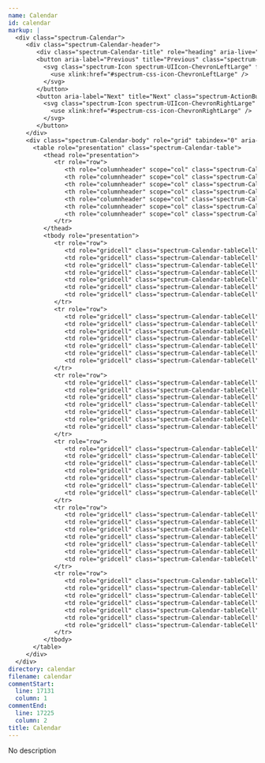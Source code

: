 ```yaml
---
name: Calendar
id: calendar
markup: |
  <div class="spectrum-Calendar">
     <div class="spectrum-Calendar-header">
        <div class="spectrum-Calendar-title" role="heading" aria-live="assertive" aria-atomic="true">August 2017</div>
        <button aria-label="Previous" title="Previous" class="spectrum-ActionButton spectrum-ActionButton--quiet spectrum-Calendar-prevMonth">
          <svg class="spectrum-Icon spectrum-UIIcon-ChevronLeftLarge" focusable="false" aria-hidden="true">
            <use xlink:href="#spectrum-css-icon-ChevronLeftLarge" />
          </svg>
        </button>
        <button aria-label="Next" title="Next" class="spectrum-ActionButton spectrum-ActionButton--quiet spectrum-Calendar-nextMonth">
          <svg class="spectrum-Icon spectrum-UIIcon-ChevronRightLarge" focusable="false" aria-hidden="true">
            <use xlink:href="#spectrum-css-icon-ChevronRightLarge" />
          </svg>
        </button>
     </div>
     <div class="spectrum-Calendar-body" role="grid" tabindex="0" aria-readonly="true" aria-disabled="false">
       <table role="presentation" class="spectrum-Calendar-table">
          <thead role="presentation">
             <tr role="row">
                <th role="columnheader" scope="col" class="spectrum-Calendar-tableCell"><abbr class="spectrum-Calendar-dayOfWeek" title="Sunday">Su</abbr></th>
                <th role="columnheader" scope="col" class="spectrum-Calendar-tableCell"><abbr class="spectrum-Calendar-dayOfWeek" title="Monday">Mo</abbr></th>
                <th role="columnheader" scope="col" class="spectrum-Calendar-tableCell"><abbr class="spectrum-Calendar-dayOfWeek" title="Tuesday">Tu</abbr></th>
                <th role="columnheader" scope="col" class="spectrum-Calendar-tableCell"><abbr class="spectrum-Calendar-dayOfWeek" title="Wednesday">We</abbr></th>
                <th role="columnheader" scope="col" class="spectrum-Calendar-tableCell"><abbr class="spectrum-Calendar-dayOfWeek" title="Thursday">Th</abbr></th>
                <th role="columnheader" scope="col" class="spectrum-Calendar-tableCell"><abbr class="spectrum-Calendar-dayOfWeek" title="Friday">Fr</abbr></th>
                <th role="columnheader" scope="col" class="spectrum-Calendar-tableCell"><abbr class="spectrum-Calendar-dayOfWeek" title="Saturday">Sa</abbr></th>
             </tr>
          </thead>
          <tbody role="presentation">
             <tr role="row">
                <td role="gridcell" class="spectrum-Calendar-tableCell" aria-disabled="true" aria-selected="false" aria-invalid="false" title="Sunday, July 30, 2017"><span role="presentation" class="spectrum-Calendar-date is-outsideMonth">30</span></td>
                <td role="gridcell" class="spectrum-Calendar-tableCell" aria-disabled="true" aria-selected="false" aria-invalid="false" title="Monday, July 31, 2017"><span role="presentation" class="spectrum-Calendar-date is-outsideMonth">31</span></td>
                <td role="gridcell" class="spectrum-Calendar-tableCell" tabindex="-1" aria-disabled="false" aria-selected="false" aria-invalid="false" title="Tuesday, August 1, 2017"><span role="presentation" class="spectrum-Calendar-date">1</span></td>
                <td role="gridcell" class="spectrum-Calendar-tableCell" tabindex="-1" aria-disabled="false" aria-selected="false" aria-invalid="false" title="Today, Wednesday, August 2, 2017 selected"><span role="presentation" class="spectrum-Calendar-date is-today">2</span></td>
                <td role="gridcell" class="spectrum-Calendar-tableCell" tabindex="-1" aria-disabled="false" aria-selected="false" aria-invalid="false" title="Thursday, August 3, 2017"><span role="presentation" class="spectrum-Calendar-date">3</span></td>
                <td role="gridcell" class="spectrum-Calendar-tableCell" tabindex="-1" aria-disabled="false" aria-selected="false" aria-invalid="false" title="Friday, August 4, 2017"><span role="presentation" class="spectrum-Calendar-date">4</span></td>
                <td role="gridcell" class="spectrum-Calendar-tableCell" tabindex="-1" aria-disabled="false" aria-selected="true" aria-invalid="false" title="Saturday, August 5, 2017"><span role="presentation" class="spectrum-Calendar-date is-selected">5</span></td>
             </tr>
             <tr role="row">
                <td role="gridcell" class="spectrum-Calendar-tableCell" tabindex="-1" aria-disabled="false" aria-selected="false" aria-invalid="false" title="Sunday, August 6, 2017"><span role="presentation" class="spectrum-Calendar-date">6</span></td>
                <td role="gridcell" class="spectrum-Calendar-tableCell" tabindex="-1" aria-disabled="false" aria-selected="false" aria-invalid="false" title="Monday, August 7, 2017"><span role="presentation" class="spectrum-Calendar-date">7</span></td>
                <td role="gridcell" class="spectrum-Calendar-tableCell" tabindex="-1" aria-disabled="false" aria-selected="false" aria-invalid="false" title="Tuesday, August 8, 2017"><span role="presentation" class="spectrum-Calendar-date">8</span></td>
                <td role="gridcell" class="spectrum-Calendar-tableCell" tabindex="-1" aria-disabled="false" aria-selected="false" aria-invalid="false" title="Wednesday, August 9, 2017"><span role="presentation" class="spectrum-Calendar-date">9</span></td>
                <td role="gridcell" class="spectrum-Calendar-tableCell" tabindex="-1" aria-disabled="false" aria-selected="false" aria-invalid="false" title="Thursday, August 10, 2017"><span role="presentation" class="spectrum-Calendar-date">10</span></td>
                <td role="gridcell" class="spectrum-Calendar-tableCell" tabindex="-1" aria-disabled="false" aria-selected="false" aria-invalid="false" title="Friday, August 11, 2017"><span role="presentation" class="spectrum-Calendar-date">11</span></td>
                <td role="gridcell" class="spectrum-Calendar-tableCell" tabindex="-1" aria-disabled="false" aria-selected="false" aria-invalid="false" title="Saturday, August 12, 2017"><span role="presentation" class="spectrum-Calendar-date">12</span></td>
             </tr>
             <tr role="row">
                <td role="gridcell" class="spectrum-Calendar-tableCell" tabindex="-1" aria-disabled="false" aria-selected="false" aria-invalid="false" title="Sunday, August 13, 2017"><span role="presentation" class="spectrum-Calendar-date">13</span></td>
                <td role="gridcell" class="spectrum-Calendar-tableCell" tabindex="-1" aria-disabled="false" aria-selected="false" aria-invalid="false" title="Monday, August 14, 2017"><span role="presentation" class="spectrum-Calendar-date">14</span></td>
                <td role="gridcell" class="spectrum-Calendar-tableCell" tabindex="-1" aria-disabled="false" aria-selected="false" aria-invalid="false" title="Tuesday, August 15, 2017"><span role="presentation" class="spectrum-Calendar-date">15</span></td>
                <td role="gridcell" class="spectrum-Calendar-tableCell" tabindex="-1" aria-disabled="false" aria-selected="false" aria-invalid="false" title="Wednesday, August 16, 2017"><span role="presentation" class="spectrum-Calendar-date">16</span></td>
                <td role="gridcell" class="spectrum-Calendar-tableCell" tabindex="-1" aria-disabled="false" aria-selected="false" aria-invalid="false" title="Thursday, August 17, 2017"><span role="presentation" class="spectrum-Calendar-date">17</span></td>
                <td role="gridcell" class="spectrum-Calendar-tableCell" tabindex="-1" aria-disabled="false" aria-selected="false" aria-invalid="false" title="Friday, August 18, 2017"><span role="presentation" class="spectrum-Calendar-date">18</span></td>
                <td role="gridcell" class="spectrum-Calendar-tableCell" tabindex="-1" aria-disabled="false" aria-selected="false" aria-invalid="false" title="Saturday, August 19, 2017"><span role="presentation" class="spectrum-Calendar-date">19</span></td>
             </tr>
             <tr role="row">
                <td role="gridcell" class="spectrum-Calendar-tableCell" tabindex="-1" aria-disabled="false" aria-selected="false" aria-invalid="false" title="Sunday, August 20, 2017"><span role="presentation" class="spectrum-Calendar-date">20</span></td>
                <td role="gridcell" class="spectrum-Calendar-tableCell" tabindex="-1" aria-disabled="false" aria-selected="false" aria-invalid="false" title="Monday, August 21, 2017"><span role="presentation" class="spectrum-Calendar-date">21</span></td>
                <td role="gridcell" class="spectrum-Calendar-tableCell" tabindex="-1" aria-disabled="false" aria-selected="false" aria-invalid="false" title="Tuesday, August 22, 2017"><span role="presentation" class="spectrum-Calendar-date">22</span></td>
                <td role="gridcell" class="spectrum-Calendar-tableCell" tabindex="-1" aria-disabled="false" aria-selected="false" aria-invalid="false" title="Wednesday, August 23, 2017"><span role="presentation" class="spectrum-Calendar-date">23</span></td>
                <td role="gridcell" class="spectrum-Calendar-tableCell" tabindex="-1" aria-disabled="false" aria-selected="false" aria-invalid="false" title="Thursday, August 24, 2017"><span role="presentation" class="spectrum-Calendar-date">24</span></td>
                <td role="gridcell" class="spectrum-Calendar-tableCell" tabindex="-1" aria-disabled="false" aria-selected="false" aria-invalid="false" title="Friday, August 25, 2017"><span role="presentation" class="spectrum-Calendar-date">25</span></td>
                <td role="gridcell" class="spectrum-Calendar-tableCell" tabindex="-1" aria-disabled="false" aria-selected="false" aria-invalid="false" title="Saturday, August 26, 2017"><span role="presentation" class="spectrum-Calendar-date">26</span></td>
             </tr>
             <tr role="row">
                <td role="gridcell" class="spectrum-Calendar-tableCell" tabindex="-1" aria-disabled="false" aria-selected="false" aria-invalid="false" title="Sunday, August 27, 2017"><span role="presentation" class="spectrum-Calendar-date">27</span></td>
                <td role="gridcell" class="spectrum-Calendar-tableCell" tabindex="-1" aria-disabled="false" aria-selected="false" aria-invalid="false" title="Monday, August 28, 2017"><span role="presentation" class="spectrum-Calendar-date">28</span></td>
                <td role="gridcell" class="spectrum-Calendar-tableCell" tabindex="-1" aria-disabled="false" aria-selected="false" aria-invalid="false" title="Tuesday, August 29, 2017"><span role="presentation" class="spectrum-Calendar-date">29</span></td>
                <td role="gridcell" class="spectrum-Calendar-tableCell" tabindex="-1" aria-disabled="false" aria-selected="false" aria-invalid="false" title="Wednesday, August 30, 2017"><span role="presentation" class="spectrum-Calendar-date">30</span></td>
                <td role="gridcell" class="spectrum-Calendar-tableCell" tabindex="-1" aria-disabled="false" aria-selected="false" aria-invalid="false" title="Thursday, August 31, 2017"><span role="presentation" class="spectrum-Calendar-date">31</span></td>
                <td role="gridcell" class="spectrum-Calendar-tableCell" aria-disabled="true" aria-selected="false" aria-invalid="false" title="Friday, September 1, 2017"><span role="presentation" class="spectrum-Calendar-date is-outsideMonth">1</span></td>
                <td role="gridcell" class="spectrum-Calendar-tableCell" aria-disabled="true" aria-selected="false" aria-invalid="false" title="Saturday, September 2, 2017"><span role="presentation" class="spectrum-Calendar-date is-outsideMonth">2</span></td>
             </tr>
             <tr role="row">
                <td role="gridcell" class="spectrum-Calendar-tableCell" aria-disabled="true" aria-selected="false" aria-invalid="false" title="Sunday, September 3, 2017"><span role="presentation" class="spectrum-Calendar-date is-outsideMonth">3</span></td>
                <td role="gridcell" class="spectrum-Calendar-tableCell" aria-disabled="true" aria-selected="false" aria-invalid="false" title="Monday, September 4, 2017"><span role="presentation" class="spectrum-Calendar-date is-outsideMonth">4</span></td>
                <td role="gridcell" class="spectrum-Calendar-tableCell" aria-disabled="true" aria-selected="false" aria-invalid="false" title="Tuesday, September 5, 2017"><span role="presentation" class="spectrum-Calendar-date is-outsideMonth">5</span></td>
                <td role="gridcell" class="spectrum-Calendar-tableCell" aria-disabled="true" aria-selected="false" aria-invalid="false" title="Wednesday, September 6, 2017"><span role="presentation" class="spectrum-Calendar-date is-outsideMonth">6</span></td>
                <td role="gridcell" class="spectrum-Calendar-tableCell" aria-disabled="true" aria-selected="false" aria-invalid="false" title="Thursday, September 7, 2017"><span role="presentation" class="spectrum-Calendar-date is-outsideMonth">7</span></td>
                <td role="gridcell" class="spectrum-Calendar-tableCell" aria-disabled="true" aria-selected="false" aria-invalid="false" title="Friday, September 8, 2017"><span role="presentation" class="spectrum-Calendar-date is-outsideMonth">8</span></td>
                <td role="gridcell" class="spectrum-Calendar-tableCell" aria-disabled="true" aria-selected="false" aria-invalid="false" title="Saturday, September 9, 2017"><span role="presentation" class="spectrum-Calendar-date is-outsideMonth">9</span></td>
             </tr>
          </tbody>
       </table>
     </div>
  </div>
directory: calendar
filename: calendar
commentStart:
  line: 17131
  column: 1
commentEnd:
  line: 17225
  column: 2
title: Calendar
---
```

No description